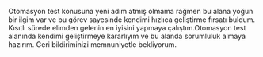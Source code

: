  Otomasyon test konusuna yeni adım atmış olmama rağmen bu alana yoğun bir ilgim var ve bu görev sayesinde kendimi hızlıca geliştirme fırsatı buldum. Kısıtlı sürede elimden gelenin en iyisini yapmaya çalıştım.Otomasyon test alanında kendimi geliştirmeye kararlıyım ve bu alanda sorumluluk almaya hazırım.
Geri bildiriminizi memnuniyetle bekliyorum.
